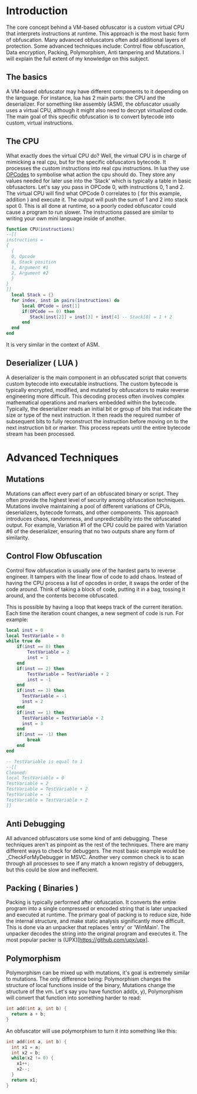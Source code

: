 # Introduction
The core concept behind a VM-based obfuscator is a custom virtual CPU that interprets instructions at runtime. This approach is the most basic form of obfuscation. Many advanced obfuscators often add additional layers of protection. Some advanced techniques include: Control flow obfuscation, Data encryption, Packing, Polymorphism, Anti tampering and Mutations. I will explain the full extent of my knowledge on this subject.
## The basics
A VM-based obfuscator may have different components to it depending on the language. For instance, lua has 2 main parts: the CPU and the deserializer. For something like assembly (ASM), the obfuscator usually uses a virtual CPU, although it might also need to decrypt virtualized code. The main goal of this specific obfuscation is to convert bytecode into custom, virtual instructions. 
## The CPU
What exactly does the virtual CPU do? Well, the virtual CPU is in charge of mimicking a real cpu, but for the specific obfuscators bytecode. It processes the custom instructions into real cpu instructions. In lua they use [OPCodes](https://www.lua.org/source/5.1/lopcodes.h.html) to symbolise what action the cpu should do. They store any values needed for later use into the 'Stack' which is typically a table in basic obfusactors. Let's say you pass in OPCode 0, with instructions 0, 1 and 2. The virtual CPU will find what OPCode 0 correlates to ( for this example, addition ) and execute it. The output will push the sum of 1 and 2 into stack spot 0. This is all done at runtime, so a poorly coded obfuscator could cause a program to run slower. The instructions passed are similar to writing your own mini language inside of another.
```lua
function CPU(instructions)
--[[
instructions = 
{
  {
  0, Opcode
  0, Stack position
  1, Argument #1
  2, Argument #2
  }
}
]]
  local Stack = {}
  for index, inst in pairs(instructions) do
      local OPCode = inst[1]
      if(OPCode == 0) then
         Stack[inst[2]] = inst[3] + inst[4] -- Stack[0] = 1 + 2
      end
  end
end
```
It is very similar in the context of ASM.
## Deserializer ( LUA )
A deserializer is the main component in an obfuscated script that converts custom bytecode into executable instructions. The custom bytecode is typically encrypted, modified, and mutated by obfuscators to make reverse engineering more difficult. This decoding process often involves complex mathematical operations and markers embedded within the bytecode. Typically, the deserializer reads an initial bit or group of bits that indicate the size or type of the next instruction. It then reads the required number of subsequent bits to fully reconstruct the instruction before moving on to the next instruction bit or marker. This process repeats until the entire bytecode stream has been processed.
# Advanced Techniques
## Mutations
Mutations can affect every part of an obfuscated binary or script. They often provide the highest level of security among obfuscation techniques. Mutations involve maintaining a pool of different variations of CPUs, deserializers, bytecode formats, and other components. This approach introduces chaos, randomness, and unpredictability into the obfuscated output. For example, Variation #1 of the CPU could be paired with Variation #6 of the deserializer, ensuring that no two outputs share any form of similarity.
## Control Flow Obfuscation
Control flow obfuscation is usually one of the hardest parts to reverse engineer. It tampers with the linear flow of code to add chaos. Instead of having the CPU process a list of opcodes in order, it swaps the order of the code around. Think of taking a block of code, putting it in a bag, tossing it around, and the contents become obfuscated.

This is possible by having a loop that keeps track of the current iteration. Each time the iteration count changes, a new segment of code is run. For example:
```lua
local inst = 0
local TestVariable = 0
while true do
    if(inst == 0) then
        TestVariable = 2
        inst = 1
    end
    if(inst == 2) then
        TestVariable = TestVariable + 2
        inst = -1
    end
    if(inst == 3) then
      TestVariable = -1
      inst = 2
    end
    if(inst == 1) then
      TestVariable = TestVariable + 2
      inst = 3
    end
    if(inst == -1) then
        break
    end
end

-- TestVariable is equal to 1
--[[
Cleaned:
local TestVariable = 0
TestVariable = 2
TestVariable = TestVariable + 2
TestVariable = -1
TestVariable = TestVariable + 2
]]
```
## Anti Debugging
All advanced obfuscators use some kind of anti debugging. These techniques aren't as pinpoint as the rest of the techniques. There are many different ways to check for debuggers. The most basic example would be _CheckForMyDebugger in MSVC. Another very common check is to scan through all processes to see if any match a known registry of debuggers, but this could be slow and ineffecient.
## Packing ( Binaries )
Packing is typically performed after obfuscation. It converts the entire program into a single compressed or encoded string that is later unpacked and executed at runtime. The primary goal of packing is to reduce size, hide the internal structure, and make static analysis significantly more difficult. This is done via an unpacker that replaces 'entry' or 'WinMain'. The unpacker decodes the string into the original program and executes it. The most popular packer is (UPX)[https://github.com/upx/upx].
## Polymorphism
Polymorphism can be mixed up with mutations, it's goal is extremely similar to mutations. The only difference being: Polymorphism changes the structure of local functions inside of the binary, Mutations change the structure of the vm.
Let's say you have function add(x, y), Polymorphism will convert that function into something harder to read:
```cpp
int add(int a, int b) {
  return a + b;
}
```
An obfuscator will use polymorphism to turn it into something like this:
```cpp
int add(int a, int b) {
  int x1 = a;
  int x2 = b;
  while(x2 != 0) {
    x1++;
    x2--;
  }
  return x1;
}
```
